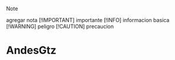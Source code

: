 > [!NOTE]
> agregar nota
> [!IMPORTANT]
> importante
> [!INFO]
> informacion basica
> [!WARNING]
> peligro
> [!CAUTION]
> precaucion





# AndesGtz
